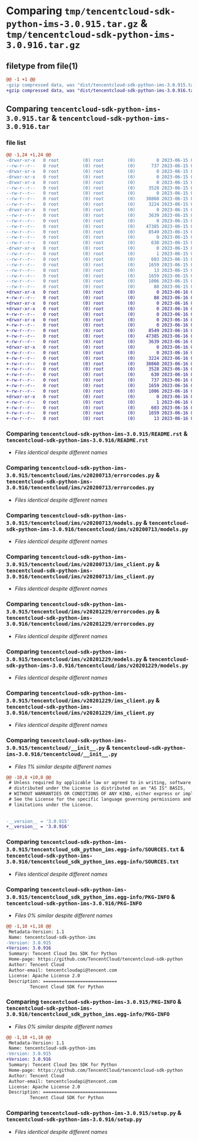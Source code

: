 # Comparing `tmp/tencentcloud-sdk-python-ims-3.0.915.tar.gz` & `tmp/tencentcloud-sdk-python-ims-3.0.916.tar.gz`

## filetype from file(1)

```diff
@@ -1 +1 @@
-gzip compressed data, was "dist/tencentcloud-sdk-python-ims-3.0.915.tar", last modified: Thu Jun 15 00:27:30 2023, max compression
+gzip compressed data, was "dist/tencentcloud-sdk-python-ims-3.0.916.tar", last modified: Fri Jun 16 00:35:38 2023, max compression
```

## Comparing `tencentcloud-sdk-python-ims-3.0.915.tar` & `tencentcloud-sdk-python-ims-3.0.916.tar`

### file list

```diff
@@ -1,24 +1,24 @@
-drwxr-xr-x   0 root         (0) root         (0)        0 2023-06-15 00:27:30.000000 tencentcloud-sdk-python-ims-3.0.915/
--rw-r--r--   0 root         (0) root         (0)      737 2023-06-15 00:27:29.000000 tencentcloud-sdk-python-ims-3.0.915/README.rst
-drwxr-xr-x   0 root         (0) root         (0)        0 2023-06-15 00:27:30.000000 tencentcloud-sdk-python-ims-3.0.915/tencentcloud/
-drwxr-xr-x   0 root         (0) root         (0)        0 2023-06-15 00:27:30.000000 tencentcloud-sdk-python-ims-3.0.915/tencentcloud/ims/
-drwxr-xr-x   0 root         (0) root         (0)        0 2023-06-15 00:27:30.000000 tencentcloud-sdk-python-ims-3.0.915/tencentcloud/ims/v20200713/
--rw-r--r--   0 root         (0) root         (0)     3528 2023-06-15 00:27:29.000000 tencentcloud-sdk-python-ims-3.0.915/tencentcloud/ims/v20200713/errorcodes.py
--rw-r--r--   0 root         (0) root         (0)        0 2023-06-15 00:27:29.000000 tencentcloud-sdk-python-ims-3.0.915/tencentcloud/ims/v20200713/__init__.py
--rw-r--r--   0 root         (0) root         (0)    30860 2023-06-15 00:27:29.000000 tencentcloud-sdk-python-ims-3.0.915/tencentcloud/ims/v20200713/models.py
--rw-r--r--   0 root         (0) root         (0)     3224 2023-06-15 00:27:29.000000 tencentcloud-sdk-python-ims-3.0.915/tencentcloud/ims/v20200713/ims_client.py
-drwxr-xr-x   0 root         (0) root         (0)        0 2023-06-15 00:27:30.000000 tencentcloud-sdk-python-ims-3.0.915/tencentcloud/ims/v20201229/
--rw-r--r--   0 root         (0) root         (0)     3639 2023-06-15 00:27:29.000000 tencentcloud-sdk-python-ims-3.0.915/tencentcloud/ims/v20201229/errorcodes.py
--rw-r--r--   0 root         (0) root         (0)        0 2023-06-15 00:27:29.000000 tencentcloud-sdk-python-ims-3.0.915/tencentcloud/ims/v20201229/__init__.py
--rw-r--r--   0 root         (0) root         (0)    47385 2023-06-15 00:27:29.000000 tencentcloud-sdk-python-ims-3.0.915/tencentcloud/ims/v20201229/models.py
--rw-r--r--   0 root         (0) root         (0)     8549 2023-06-15 00:27:29.000000 tencentcloud-sdk-python-ims-3.0.915/tencentcloud/ims/v20201229/ims_client.py
--rw-r--r--   0 root         (0) root         (0)        0 2023-06-15 00:27:29.000000 tencentcloud-sdk-python-ims-3.0.915/tencentcloud/ims/__init__.py
--rw-r--r--   0 root         (0) root         (0)      630 2023-06-15 00:27:29.000000 tencentcloud-sdk-python-ims-3.0.915/tencentcloud/__init__.py
-drwxr-xr-x   0 root         (0) root         (0)        0 2023-06-15 00:27:30.000000 tencentcloud-sdk-python-ims-3.0.915/tencentcloud_sdk_python_ims.egg-info/
--rw-r--r--   0 root         (0) root         (0)        1 2023-06-15 00:27:29.000000 tencentcloud-sdk-python-ims-3.0.915/tencentcloud_sdk_python_ims.egg-info/dependency_links.txt
--rw-r--r--   0 root         (0) root         (0)      603 2023-06-15 00:27:29.000000 tencentcloud-sdk-python-ims-3.0.915/tencentcloud_sdk_python_ims.egg-info/SOURCES.txt
--rw-r--r--   0 root         (0) root         (0)     1659 2023-06-15 00:27:29.000000 tencentcloud-sdk-python-ims-3.0.915/tencentcloud_sdk_python_ims.egg-info/PKG-INFO
--rw-r--r--   0 root         (0) root         (0)       13 2023-06-15 00:27:29.000000 tencentcloud-sdk-python-ims-3.0.915/tencentcloud_sdk_python_ims.egg-info/top_level.txt
--rw-r--r--   0 root         (0) root         (0)     1659 2023-06-15 00:27:30.000000 tencentcloud-sdk-python-ims-3.0.915/PKG-INFO
--rw-r--r--   0 root         (0) root         (0)     1006 2023-06-15 00:27:29.000000 tencentcloud-sdk-python-ims-3.0.915/setup.py
--rw-r--r--   0 root         (0) root         (0)       88 2023-06-15 00:27:30.000000 tencentcloud-sdk-python-ims-3.0.915/setup.cfg
+drwxr-xr-x   0 root         (0) root         (0)        0 2023-06-16 00:35:38.000000 tencentcloud-sdk-python-ims-3.0.916/
+-rw-r--r--   0 root         (0) root         (0)       88 2023-06-16 00:35:38.000000 tencentcloud-sdk-python-ims-3.0.916/setup.cfg
+drwxr-xr-x   0 root         (0) root         (0)        0 2023-06-16 00:35:38.000000 tencentcloud-sdk-python-ims-3.0.916/tencentcloud/
+drwxr-xr-x   0 root         (0) root         (0)        0 2023-06-16 00:35:38.000000 tencentcloud-sdk-python-ims-3.0.916/tencentcloud/ims/
+-rw-r--r--   0 root         (0) root         (0)        0 2023-06-16 00:35:38.000000 tencentcloud-sdk-python-ims-3.0.916/tencentcloud/ims/__init__.py
+drwxr-xr-x   0 root         (0) root         (0)        0 2023-06-16 00:35:38.000000 tencentcloud-sdk-python-ims-3.0.916/tencentcloud/ims/v20201229/
+-rw-r--r--   0 root         (0) root         (0)        0 2023-06-16 00:35:38.000000 tencentcloud-sdk-python-ims-3.0.916/tencentcloud/ims/v20201229/__init__.py
+-rw-r--r--   0 root         (0) root         (0)     8549 2023-06-16 00:35:38.000000 tencentcloud-sdk-python-ims-3.0.916/tencentcloud/ims/v20201229/ims_client.py
+-rw-r--r--   0 root         (0) root         (0)    47385 2023-06-16 00:35:38.000000 tencentcloud-sdk-python-ims-3.0.916/tencentcloud/ims/v20201229/models.py
+-rw-r--r--   0 root         (0) root         (0)     3639 2023-06-16 00:35:38.000000 tencentcloud-sdk-python-ims-3.0.916/tencentcloud/ims/v20201229/errorcodes.py
+drwxr-xr-x   0 root         (0) root         (0)        0 2023-06-16 00:35:38.000000 tencentcloud-sdk-python-ims-3.0.916/tencentcloud/ims/v20200713/
+-rw-r--r--   0 root         (0) root         (0)        0 2023-06-16 00:35:38.000000 tencentcloud-sdk-python-ims-3.0.916/tencentcloud/ims/v20200713/__init__.py
+-rw-r--r--   0 root         (0) root         (0)     3224 2023-06-16 00:35:38.000000 tencentcloud-sdk-python-ims-3.0.916/tencentcloud/ims/v20200713/ims_client.py
+-rw-r--r--   0 root         (0) root         (0)    30860 2023-06-16 00:35:38.000000 tencentcloud-sdk-python-ims-3.0.916/tencentcloud/ims/v20200713/models.py
+-rw-r--r--   0 root         (0) root         (0)     3528 2023-06-16 00:35:38.000000 tencentcloud-sdk-python-ims-3.0.916/tencentcloud/ims/v20200713/errorcodes.py
+-rw-r--r--   0 root         (0) root         (0)      630 2023-06-16 00:35:38.000000 tencentcloud-sdk-python-ims-3.0.916/tencentcloud/__init__.py
+-rw-r--r--   0 root         (0) root         (0)      737 2023-06-16 00:35:38.000000 tencentcloud-sdk-python-ims-3.0.916/README.rst
+-rw-r--r--   0 root         (0) root         (0)     1659 2023-06-16 00:35:38.000000 tencentcloud-sdk-python-ims-3.0.916/PKG-INFO
+-rw-r--r--   0 root         (0) root         (0)     1006 2023-06-16 00:35:38.000000 tencentcloud-sdk-python-ims-3.0.916/setup.py
+drwxr-xr-x   0 root         (0) root         (0)        0 2023-06-16 00:35:38.000000 tencentcloud-sdk-python-ims-3.0.916/tencentcloud_sdk_python_ims.egg-info/
+-rw-r--r--   0 root         (0) root         (0)        1 2023-06-16 00:35:38.000000 tencentcloud-sdk-python-ims-3.0.916/tencentcloud_sdk_python_ims.egg-info/dependency_links.txt
+-rw-r--r--   0 root         (0) root         (0)      603 2023-06-16 00:35:38.000000 tencentcloud-sdk-python-ims-3.0.916/tencentcloud_sdk_python_ims.egg-info/SOURCES.txt
+-rw-r--r--   0 root         (0) root         (0)     1659 2023-06-16 00:35:38.000000 tencentcloud-sdk-python-ims-3.0.916/tencentcloud_sdk_python_ims.egg-info/PKG-INFO
+-rw-r--r--   0 root         (0) root         (0)       13 2023-06-16 00:35:38.000000 tencentcloud-sdk-python-ims-3.0.916/tencentcloud_sdk_python_ims.egg-info/top_level.txt
```

### Comparing `tencentcloud-sdk-python-ims-3.0.915/README.rst` & `tencentcloud-sdk-python-ims-3.0.916/README.rst`

 * *Files identical despite different names*

### Comparing `tencentcloud-sdk-python-ims-3.0.915/tencentcloud/ims/v20200713/errorcodes.py` & `tencentcloud-sdk-python-ims-3.0.916/tencentcloud/ims/v20200713/errorcodes.py`

 * *Files identical despite different names*

### Comparing `tencentcloud-sdk-python-ims-3.0.915/tencentcloud/ims/v20200713/models.py` & `tencentcloud-sdk-python-ims-3.0.916/tencentcloud/ims/v20200713/models.py`

 * *Files identical despite different names*

### Comparing `tencentcloud-sdk-python-ims-3.0.915/tencentcloud/ims/v20200713/ims_client.py` & `tencentcloud-sdk-python-ims-3.0.916/tencentcloud/ims/v20200713/ims_client.py`

 * *Files identical despite different names*

### Comparing `tencentcloud-sdk-python-ims-3.0.915/tencentcloud/ims/v20201229/errorcodes.py` & `tencentcloud-sdk-python-ims-3.0.916/tencentcloud/ims/v20201229/errorcodes.py`

 * *Files identical despite different names*

### Comparing `tencentcloud-sdk-python-ims-3.0.915/tencentcloud/ims/v20201229/models.py` & `tencentcloud-sdk-python-ims-3.0.916/tencentcloud/ims/v20201229/models.py`

 * *Files identical despite different names*

### Comparing `tencentcloud-sdk-python-ims-3.0.915/tencentcloud/ims/v20201229/ims_client.py` & `tencentcloud-sdk-python-ims-3.0.916/tencentcloud/ims/v20201229/ims_client.py`

 * *Files identical despite different names*

### Comparing `tencentcloud-sdk-python-ims-3.0.915/tencentcloud/__init__.py` & `tencentcloud-sdk-python-ims-3.0.916/tencentcloud/__init__.py`

 * *Files 1% similar despite different names*

```diff
@@ -10,8 +10,8 @@
 # Unless required by applicable law or agreed to in writing, software
 # distributed under the License is distributed on an "AS IS" BASIS,
 # WITHOUT WARRANTIES OR CONDITIONS OF ANY KIND, either express or implied.
 # See the License for the specific language governing permissions and
 # limitations under the License.
 
 
-__version__ = '3.0.915'
+__version__ = '3.0.916'
```

### Comparing `tencentcloud-sdk-python-ims-3.0.915/tencentcloud_sdk_python_ims.egg-info/SOURCES.txt` & `tencentcloud-sdk-python-ims-3.0.916/tencentcloud_sdk_python_ims.egg-info/SOURCES.txt`

 * *Files identical despite different names*

### Comparing `tencentcloud-sdk-python-ims-3.0.915/tencentcloud_sdk_python_ims.egg-info/PKG-INFO` & `tencentcloud-sdk-python-ims-3.0.916/PKG-INFO`

 * *Files 0% similar despite different names*

```diff
@@ -1,10 +1,10 @@
 Metadata-Version: 1.1
 Name: tencentcloud-sdk-python-ims
-Version: 3.0.915
+Version: 3.0.916
 Summary: Tencent Cloud Ims SDK for Python
 Home-page: https://github.com/TencentCloud/tencentcloud-sdk-python
 Author: Tencent Cloud
 Author-email: tencentcloudapi@tencent.com
 License: Apache License 2.0
 Description: ============================
         Tencent Cloud SDK for Python
```

### Comparing `tencentcloud-sdk-python-ims-3.0.915/PKG-INFO` & `tencentcloud-sdk-python-ims-3.0.916/tencentcloud_sdk_python_ims.egg-info/PKG-INFO`

 * *Files 0% similar despite different names*

```diff
@@ -1,10 +1,10 @@
 Metadata-Version: 1.1
 Name: tencentcloud-sdk-python-ims
-Version: 3.0.915
+Version: 3.0.916
 Summary: Tencent Cloud Ims SDK for Python
 Home-page: https://github.com/TencentCloud/tencentcloud-sdk-python
 Author: Tencent Cloud
 Author-email: tencentcloudapi@tencent.com
 License: Apache License 2.0
 Description: ============================
         Tencent Cloud SDK for Python
```

### Comparing `tencentcloud-sdk-python-ims-3.0.915/setup.py` & `tencentcloud-sdk-python-ims-3.0.916/setup.py`

 * *Files identical despite different names*

